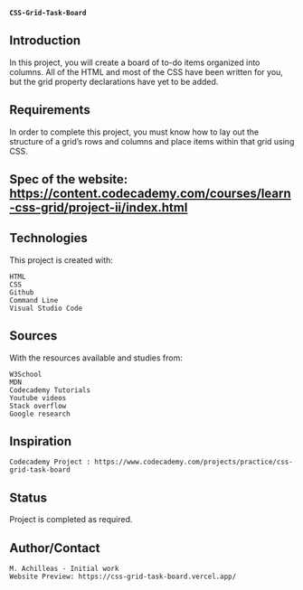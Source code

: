 **`CSS-Grid-Task-Board`**


## Introduction

In this project, you will create a board of to-do items organized into columns. All of the HTML and most of the CSS have been written for you, but the grid property declarations have yet to be added.

## Requirements
In order to complete this project, you must know how to lay out the structure of a grid’s rows and columns and place items within that grid using CSS.

## Spec of the website: https://content.codecademy.com/courses/learn-css-grid/project-ii/index.html

## Technologies

This project is created with:

    HTML
    CSS
    Github
    Command Line
    Visual Studio Code

## Sources

With the resources available and studies from:

    W3School
    MDN
    Codecademy Tutorials
    Youtube videos
    Stack overflow
    Google research
    

## Inspiration

    Codecademy Project : https://www.codecademy.com/projects/practice/css-grid-task-board

## Status

Project is completed as required.

## Author/Contact

    M. Achilleas - Initial work
    Website Preview: https://css-grid-task-board.vercel.app/
    
